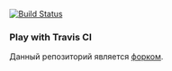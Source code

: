 [![Build Status](https://app.travis-ci.com/Buldozer83/play-with-travis.svg?branch=master)](https://travis-ci.org/githubotik/play-with-travis)
### Play with Travis CI

Данный репозиторий является [форком](https://github.com/Artemmkin/play-with-travis).
